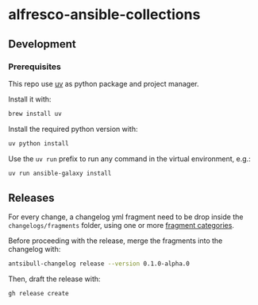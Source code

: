 # alfresco-ansible-collections

## Development

### Prerequisites

This repo use [uv](https://docs.astral.sh/uv/) as python package and project manager.

Install it with:

```bash
brew install uv
```

Install the required python version with:

```bash
uv python install
```

Use the `uv run` prefix to run any command in the virtual environment, e.g.:

```bash
uv run ansible-galaxy install
```

## Releases

For every change, a changelog yml fragment need to be drop inside the
`changelogs/fragments` folder, using one or more [fragment
categories](https://ansible.readthedocs.io/projects/antsibull-changelog/changelogs/#changelog-fragment-categories).

Before proceeding with the release, merge the fragments into the changelog with:

```bash
antsibull-changelog release --version 0.1.0-alpha.0
```

Then, draft the release with:

```bash
gh release create
```
